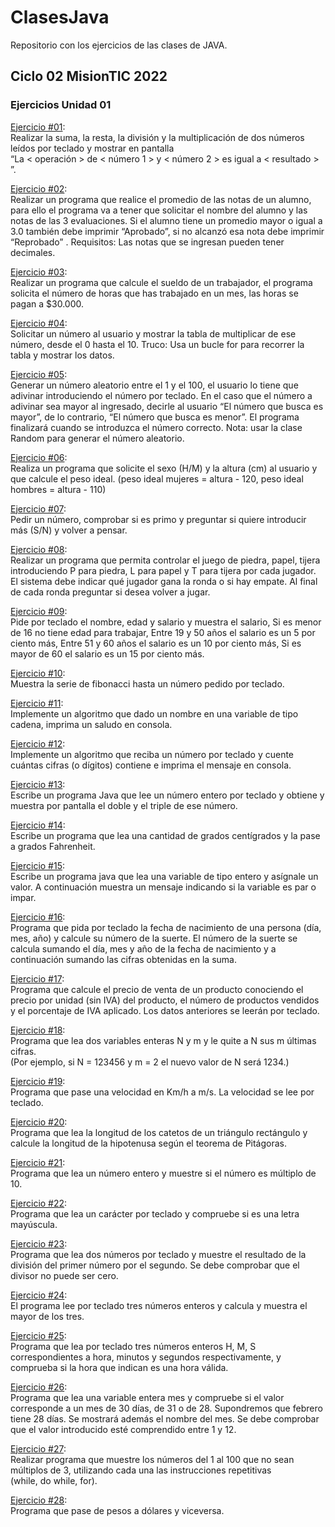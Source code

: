 # ClasesJava
Repositorio con los ejercicios de las clases de JAVA.
<br>
## Ciclo 02 MisionTIC 2022<br>
### Ejercicios Unidad 01<br>
[Ejercicio #01](https://github.com/afar-cmyk/ClasesJava/blob/master/Ejercicios_U01/src/Ejercicio_01.java): <br> Realizar la suma, la resta, la división y la multiplicación de dos números leídos por teclado y mostrar en pantalla<br>“La < operación > de < número 1 > y < número 2 > es igual a < resultado > ”.

[Ejercicio #02](https://github.com/afar-cmyk/ClasesJava/blob/master/Ejercicios_U01/src/Ejercicio_02.java):<br> Realizar un programa que realice el promedio de las notas de un alumno, para ello el programa va a tener que solicitar el nombre del alumno y las notas de las 3 evaluaciones. Si el alumno tiene un promedio mayor o igual a 3.0 también debe imprimir “Aprobado”, si no alcanzó esa nota debe imprimir “Reprobado” . Requisitos: Las notas que se ingresan pueden tener decimales.

[Ejercicio #03](https://github.com/afar-cmyk/ClasesJava/blob/master/Ejercicios_U01/src/Ejercicio_03.java):<br> Realizar un programa que calcule el sueldo de un trabajador, el programa solicita el número de horas que has trabajado en un mes, las horas se pagan a $30.000.

[Ejercicio #04](https://github.com/afar-cmyk/ClasesJava/blob/master/Ejercicios_U01/src/Ejercicio_04.java):<br> Solicitar un número al usuario y mostrar la tabla de multiplicar de ese número, desde el 0 hasta el 10. Truco: Usa un bucle for para recorrer la tabla y mostrar los datos.

[Ejercicio #05](https://github.com/afar-cmyk/ClasesJava/blob/master/Ejercicios_U01/src/Ejercicio_05.java):<br> Generar un número aleatorio entre el 1 y el 100, el usuario lo tiene que adivinar introduciendo el número por teclado. En el caso que el número a adivinar sea mayor al ingresado, decirle al usuario “El número que busca es mayor”, de lo contrario, “El número que busca es menor”. El programa finalizará cuando se introduzca el número correcto. Nota: usar la clase Random para generar el número aleatorio.

[Ejercicio #06](https://github.com/afar-cmyk/ClasesJava/blob/master/Ejercicios_U01/src/Ejercicio_06.java):<br> Realiza un programa que solicite el sexo (H/M) y la altura (cm) al usuario y que calcule el peso ideal. (peso ideal mujeres = altura - 120, peso ideal hombres = altura - 110)

[Ejercicio #07](https://github.com/afar-cmyk/ClasesJava/blob/master/Ejercicios_U01/src/Ejercicio_07.java):<br> Pedir un número, comprobar si es primo y preguntar si quiere introducir más (S/N) y volver a pensar.

[Ejercicio #08](https://github.com/afar-cmyk/ClasesJava/blob/master/Ejercicios_U01/src/Ejercicio_08.java):<br> Realizar un programa que permita controlar el juego de piedra, papel, tijera introduciendo P para piedra, L para papel y T para tijera por cada jugador. El sistema debe indicar qué jugador gana la ronda o si hay empate. Al final
de cada ronda preguntar si desea volver a jugar.

[Ejercicio #09](https://github.com/afar-cmyk/ClasesJava/blob/master/Ejercicios_U01/src/Ejercicio_09.java):<br> Pide por teclado el nombre, edad y salario y muestra el salario, Si es menor de 16 no tiene edad para trabajar, Entre 19 y 50 años el salario es un 5 por ciento más, Entre 51 y 60 años el salario es un 10 por ciento más, Si es mayor de 60 el salario es un 15 por ciento más.

[Ejercicio #10](https://github.com/afar-cmyk/ClasesJava/blob/master/Ejercicios_U01/src/Ejercicio_10.java):<br>Muestra la serie de fibonacci hasta un número pedido por teclado.

[Ejercicio #11](https://github.com/afar-cmyk/ClasesJava/blob/master/Ejercicios_U01/src/Ejercicio_11.java):<br>Implemente un algoritmo que dado un nombre en una variable de tipo cadena, imprima un saludo en consola.

[Ejercicio #12](https://github.com/afar-cmyk/ClasesJava/blob/master/Ejercicios_U01/src/Ejercicio_12.java):<br>Implemente un algoritmo que reciba un número por teclado y cuente cuántas cifras (o dígitos) contiene e imprima el mensaje en consola.

[Ejercicio #13](https://github.com/afar-cmyk/ClasesJava/blob/master/Ejercicios_U01/src/Ejercicio_13.java):<br>Escribe un programa Java que lee un número entero por teclado y obtiene y muestra por pantalla el doble y el triple de ese número.

[Ejercicio #14](https://github.com/afar-cmyk/ClasesJava/blob/master/Ejercicios_U01/src/Ejercicio_14.java):<br>Escribe un programa que lea una cantidad de grados centígrados y la pase a grados Fahrenheit.

[Ejercicio #15](https://github.com/afar-cmyk/ClasesJava/blob/master/Ejercicios_U01/src/Ejercicio_15.java):<br>Escribe un programa java que lea una variable de tipo entero y asígnale un valor. A continuación muestra un mensaje indicando si la variable es par o impar.

[Ejercicio #16](https://github.com/afar-cmyk/ClasesJava/blob/master/Ejercicios_U01/src/Ejercicio_16.java):<br>Programa que pida por teclado la fecha de nacimiento de una persona (día, mes, año) y calcule su número de la suerte. El número de la suerte se calcula sumando el día, mes y año de la fecha de nacimiento y a continuación sumando las cifras obtenidas en la suma.

[Ejercicio #17](https://github.com/afar-cmyk/ClasesJava/blob/master/Ejercicios_U01/src/Ejercicio_17.java):<br>Programa que calcule el precio de venta de un producto conociendo el precio por unidad (sin IVA) del producto, el número de productos vendidos y el porcentaje de IVA aplicado. Los datos anteriores se leerán por teclado.

[Ejercicio #18](https://github.com/afar-cmyk/ClasesJava/blob/master/Ejercicios_U01/src/Ejercicio_18.java):<br>Programa que lea dos variables enteras N y m y le quite a N sus m últimas cifras.<br>(Por ejemplo, si N = 123456 y m = 2 el nuevo valor de N será 1234.)

[Ejercicio #19](https://github.com/afar-cmyk/ClasesJava/blob/master/Ejercicios_U01/src/Ejercicio_19.java):<br>Programa que pase una velocidad en Km/h a m/s. La velocidad se lee por teclado.

[Ejercicio #20](https://github.com/afar-cmyk/ClasesJava/blob/master/Ejercicios_U01/src/Ejercicio_20.java):<br>Programa que lea la longitud de los catetos de un triángulo rectángulo y calcule la longitud de la hipotenusa según el teorema de Pitágoras.

[Ejercicio #21](https://github.com/afar-cmyk/ClasesJava/blob/master/Ejercicios_U01/src/Ejercicio_21.java):<br>Programa que lea un número entero y muestre si el número es múltiplo de 10.

[Ejercicio #22](https://github.com/afar-cmyk/ClasesJava/blob/master/Ejercicios_U01/src/Ejercicio_22.java):<br>Programa que lea un carácter por teclado y compruebe si es una letra mayúscula.

[Ejercicio #23](https://github.com/afar-cmyk/ClasesJava/blob/master/Ejercicios_U01/src/Ejercicio_23.java):<br>Programa que lea dos números por teclado y muestre el resultado de la división del primer número por el segundo. Se debe comprobar que el divisor no puede ser cero.

[Ejercicio #24](https://github.com/afar-cmyk/ClasesJava/blob/master/Ejercicios_U01/src/Ejercicio_24.java):<br>El programa lee por teclado tres números enteros y calcula y muestra el mayor de los tres.

[Ejercicio #25](https://github.com/afar-cmyk/ClasesJava/blob/master/Ejercicios_U01/src/Ejercicio_25.java):<br>Programa que lea por teclado tres números enteros H, M, S correspondientes a hora, minutos y segundos respectivamente, y comprueba si la hora que indican es una hora válida.

[Ejercicio #26](https://github.com/afar-cmyk/ClasesJava/blob/master/Ejercicios_U01/src/Ejercicio_26.java):<br>Programa que lea una variable entera mes y compruebe si el valor corresponde a un mes de 30 días, de 31 o de 28. Supondremos que febrero tiene 28 días. Se mostrará además el nombre del mes. Se debe comprobar que el valor introducido esté comprendido entre 1 y 12.

[Ejercicio #27](https://github.com/afar-cmyk/ClasesJava/blob/master/Ejercicios_U01/src/Ejercicio_27.java):<br>Realizar programa que muestre los números del 1 al 100 que no sean múltiplos de 3, utilizando cada una las instrucciones repetitivas</br>(while, do while, for).

[Ejercicio #28](https://github.com/afar-cmyk/ClasesJava/blob/master/Ejercicios_U01/src/Ejercicio_28.java):<br>Programa que pase de pesos a dólares y viceversa.
